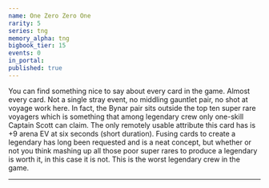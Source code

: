 ```yaml
---
name: One Zero Zero One
rarity: 5
series: tng
memory_alpha: tng
bigbook_tier: 15
events: 0
in_portal:
published: true
---
```


You can find something nice to say about every card in the game. Almost every card. Not a single stray event, no middling gauntlet pair, no shot at voyage work here. In fact, the Bynar pair sits outside the top ten super rare voyagers which is something that among legendary crew only one-skill Captain Scott can claim. The only remotely usable attribute this card has is +9 arena EV at six seconds (short duration). Fusing cards to create a legendary has long been requested and is a neat concept, but whether or not you think mashing up all those poor super rares to produce a legendary is worth it, in this case it is not. This is the worst legendary crew in the game.
________________

